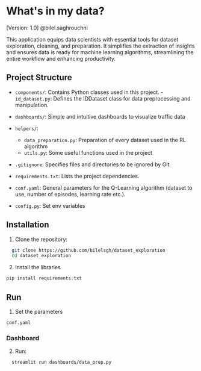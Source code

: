 # What's in my data?

[Version: 1.0]
@bilel.saghrouchni

This application equips data scientists with essential tools for dataset exploration, cleaning, and preparation. It simplifies the extraction of insights and ensures data is ready for machine learning algorithms, streamlining the entire workflow and enhancing productivity.

## Project Structure

- `components/`: Contains Python classes used in this project.
      - `id_dataset.py`: Defines the IDDataset class for data preprocessing and manipulation.

- `dashboards/`: Simple and intuitive dashboards to visualize traffic data

- `helpers/`:
    - `data_preparation.py`: Preparation of every dataset used in the RL algorithm
    - `utils.py`: Some useful functions used in the project

  
- `.gitignore`: Specifies files and directories to be ignored by Git.
- `requirements.txt`: Lists the project dependencies.
- `conf.yaml`: General parameters for the Q-Learning algorithm (dataset to use, number of episodes, learning rate etc.).
- `config.py`: Set env variables 



## Installation

1. Clone the repository:

```bash
  git clone https://github.com/bilelsgh/dataset_exploration
  cd dataset_exploration
```
2. Install the libraries
```bash
pip install requirements.txt
```

## Run 

1. Set the parameters
```bash
conf.yaml
```

### Dashboard
2. Run:
```bash 
  streamlit run dashboards/data_prep.py
```


